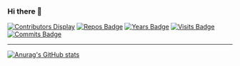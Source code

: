 ### Hi there 👋

[![Contributors Display](https://badges.pufler.dev/contributors/oiuv/oiuv?size=50&padding=5&bots=true)](https://github.com/oiuv)
[![Repos Badge](https://badges.pufler.dev/repos/oiuv)](https://github.com/oiuv)
[![Years Badge](https://badges.pufler.dev/years/oiuv)](https://github.com/oiuv)
[![Visits Badge](https://badges.pufler.dev/visits/oiuv/oiuv)](https://github.com/oiuv)
[![Commits Badge](https://badges.pufler.dev/commits/monthly/oiuv)](https://github.com/oiuv)
<!--
[![Created Badge](https://badges.pufler.dev/created/oiuv/oiuv)](https://github.com/oiuv)
[![Updated Badge](https://badges.pufler.dev/updated/oiuv/oiuv)](https://github.com/oiuv)
-->
---
[![Anurag's GitHub stats](https://github-readme-stats.vercel.app/api?username=oiuv&show_icons=true&theme=tokyonight)](https://github.com/oiuv)

<!--
**oiuv/oiuv** is a ✨ _special_ ✨ repository because its `README.md` (this file) appears on your GitHub profile.

Here are some ideas to get you started:

- 🔭 I’m currently working on ...
- 🌱 I’m currently learning ...
- 👯 I’m looking to collaborate on ...
- 🤔 I’m looking for help with ...
- 💬 Ask me about ...
- 📫 How to reach me: ...
- 😄 Pronouns: ...
- ⚡ Fun fact: ...
-->
